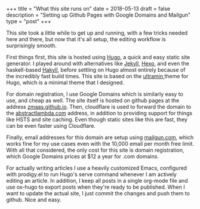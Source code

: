+++
title = "What this site runs on"
date = 2018-05-13
draft = false
description = "Setting up Github Pages with Google Domains and Mailgun"
type = "post"
+++

This site took a little while to get up and running, with a few tricks needed here and there, but now that it's all setup, the editing workflow is surprisingly smooth.

First things first, this site is hosted using [Hugo](https://gohugo.io), a quick and easy static site generator. I played around with alternatives like [Jekyll](https://jekyllrb.com), [Hexo](https://hexo.io), and even the haskell-based [Hakyll](https://jaspervdj.be/hakyll/), before settling on Hugo almost entirely because of the incredibly fast build times. This site is based on the [ultramin ](https://github.com/zmaas/hugo-ultramin)theme for Hugo, which is a minimal theme that I designed.

For domain registration, I use Google Domains which is similarly easy to use, and cheap as well. The site itself is hosted on github pages at the address [zmaas.github.io](https://zmaas.github.io). Then, cloudflare is used to forward the domain to the [abstractlambda.com](https://abstractlambda.com) address, in addition to providing support for things like HSTS and site caching. Even though static sites like this are fast, they can be even faster using Cloudflare.

Finally, email addresses for this domain are setup using [mailgun.com](https://www.mailgun.com), which works fine for my use cases even with the 10,000 email per month free limit. With all that considered, the only cost for this site is domain registration, which Google Domains prices at $12 a year for .com domains.

For actually writing articles I use a heavily customized Emacs, configured with prodigy.el to run Hugo's serve command whenever I am actively editing an article. In addition, I keep all posts in a single org-mode file and use ox-hugo to export posts when they're ready to be published. When I want to update the actual site, I just commit the changes and push them to github. Nice and easy.

